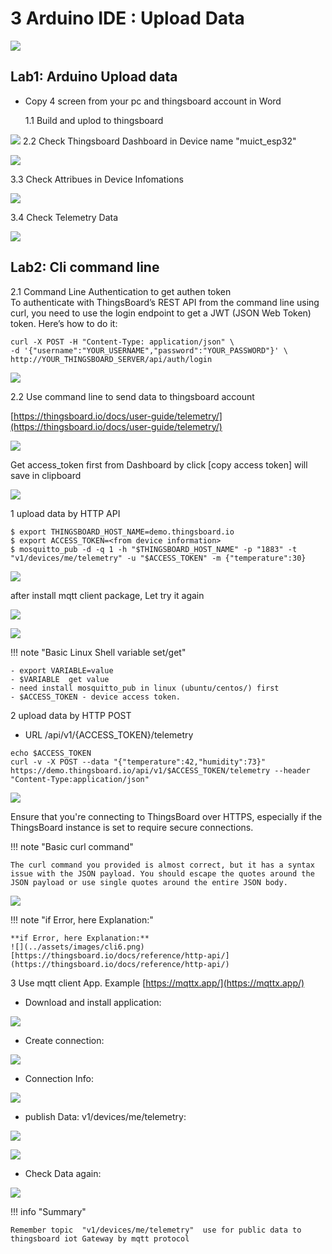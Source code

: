 # 3 Arduino IDE : Upload Data

![](../assets/images/arduino1.png)

## Lab1: Arduino Upload data

- Copy 4 screen from your pc and thingsboard account in Word

  1.1 Build and uplod to thingsboard

![](../assets/images/arduino2.png)
2.2 Check Thingsboard Dashboard in Device name "muict_esp32"

![](../assets/images/tb_db_device8.png)

3.3 Check Attribues in Device Infomations

![](../assets/images/tb_db_device9.png)

3.4 Check Telemetry Data

![](../assets/images/tb_db_device10.png)

## Lab2: Cli command line

2.1 Command Line Authentication to get authen token  
To authenticate with ThingsBoard’s REST API from the command line using curl, you need to use the login endpoint to get a JWT (JSON Web Token) token. Here’s how to do it:

```
curl -X POST -H "Content-Type: application/json" \
-d '{"username":"YOUR_USERNAME","password":"YOUR_PASSWORD"}' \
http://YOUR_THINGSBOARD_SERVER/api/auth/login

```

![](../assets/images/cli1.png)

2.2 Use command line to send data to thingsboard account

[https://thingsboard.io/docs/user-guide/telemetry/](https://thingsboard.io/docs/user-guide/telemetry/)

![](../assets/images/cli2.png)

Get access_token first from Dashboard by click [copy access token] will save in clipboard

![](../assets/images/tb_db_device14.png)

1 upload data by HTTP API

```
$ export THINGSBOARD_HOST_NAME=demo.thingsboard.io
$ export ACCESS_TOKEN=<from device information>
$ mosquitto_pub -d -q 1 -h "$THINGSBOARD_HOST_NAME" -p "1883" -t "v1/devices/me/telemetry" -u "$ACCESS_TOKEN" -m {"temperature":30}
```

![](../assets/images/cli3.png)

after install mqtt client package, Let try it again

![](../assets/images/cli4.png)

![](../assets/images/tb_db_device11.png)

!!! note "Basic Linux Shell variable set/get"

    - export VARIABLE=value
    - $VARIABLE  get value
    - need install mosquitto_pub in linux (ubuntu/centos/) first
    - $ACCESS_TOKEN - device access token.

2 upload data by HTTP POST

- URL /api/v1/{ACCESS_TOKEN}/telemetry

```
echo $ACCESS_TOKEN
curl -v -X POST --data "{"temperature":42,"humidity":73}" https://demo.thingsboard.io/api/v1/$ACCESS_TOKEN/telemetry --header "Content-Type:application/json"
```

![](../assets/images/tb_db_device12.png)

Ensure that you're connecting to ThingsBoard over HTTPS, especially if the ThingsBoard instance is set to require secure connections.

!!! note "Basic curl command"

    The curl command you provided is almost correct, but it has a syntax issue with the JSON payload. You should escape the quotes around the JSON payload or use single quotes around the entire JSON body.

![](../assets/images/tb_db_device13.png)

!!! note "if Error, here Explanation:"

    **if Error, here Explanation:**
    ![](../assets/images/cli6.png)
    [https://thingsboard.io/docs/reference/http-api/](https://thingsboard.io/docs/reference/http-api/)

3 Use mqtt client App. Example [https://mqttx.app/](https://mqttx.app/)

- Download and install application:

![](../assets/images/mqttx1.png)

- Create connection:

![](../assets/images/mqttx2.png)

- Connection Info:

![](../assets/images/mqttx3.png)

- publish Data: v1/devices/me/telemetry:

![](../assets/images/mqttx4.png)

![](../assets/images/mqttx5.png)

- Check Data again:

![](../assets/images/mqttx6.png)

!!! info "Summary"

    Remember topic  "v1/devices/me/telemetry"  use for public data to thingsboard iot Gateway by mqtt protocol
